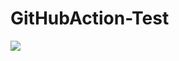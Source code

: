 # GitHubAction-Test
<img src="https://github.com/MehaGami/GitHubAction-Test/workflows/Test-CI.yml/badge.svg?branch=main"><br>




